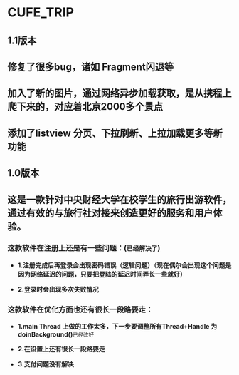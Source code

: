 # CUFE_TRIP

1.1版本
----

## 修复了很多bug，诸如 Fragment闪退等

## 加入了新的图片，通过网络异步加载获取，是从携程上爬下来的，对应着北京2000多个景点

## 添加了listview 分页、下拉刷新、上拉加载更多等新功能

1.0版本
----

## 这是一款针对中央财经大学在校学生的旅行出游软件，通过有效的与旅行社对接来创造更好的服务和用户体验。

### 这款软件在注册上还是有一些问题：(`已经解决了`)

- **1.注册完成后再登录会出现密码错误（逻辑问题）（现在偶尔会出现这个问题是因为网络延迟的问题，只要把登陆的延迟时间弄长一些就好）**

- **2.登录时会出现多次失败情况**

### 这款软件在优化方面也还有很长一段路要走：

- **1.main Thread 上做的工作太多，下一步要调整所有Thread+Handle 为 doinBackground()**`已经改好`

- **2.在设置上还有很长一段路要走**

- **3.支付问题没有解决**
